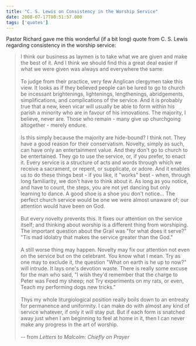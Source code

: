 ```yaml
---
title: "C. S. Lewis on Consistency in the Worship Service"
date: 2008-07-17T00:51:57.000
tags: ['quotes']
---
```


Pastor Richard gave me this wonderful (if a bit long) quote from C. S. Lewis regarding consistency in the worship service:

> I think our business as laymen is to take what we are given and make the best of it. And I think we should find this a great deal easier if what we were given was always and everywhere the same.  
> <br/>
> To judge from their practice, very few Anglican clergymen take this view. It looks as if they believed people can be lured to go to church be incessant brightenings, lightenings, lengthenings, abridgements, simplifications, and complications of the service. And it is probably true that a new, keen vicar will usually be able to form within his parish a minority who are in favour of his innovations. The majority, I believe, never are. Those who remain - many give up churchgoing altogether - merely endure.  
> <br/>
> Is this simply because the majority are hide-bound? I think not. They have a good reason for their conservatism. Novelty, simply as such, can have only an entertainment value. And they don't go to church to be entertained. They go to use the service, or, if you prefer, to enact it. Every service is a structure of acts and words through which we receive a sacrament, or repent, or supplicate, or adore. And it enables us to do these things best - if you like, it "works" best - when, through long familiarity, we don't have to think about it. As long as you notice, and have to count, the steps, you are not yet dancing but only learning to dance. A good shoe is a shoe you don't notice... The perfect church service would be one we were almost unaware of; our attention would have been on God.  
> <br/>
> But every novelty prevents this. It fixes our attention on the service itself; and thinking about worship is a different thing from worshiping. The important question about the Grail was "for what does it serve?" "Tis mad idolatry that makes the service greater than the God."  
> <br/>
> A still worse thing may happen. Novelty may fix our attention not even on the service but on the celebrant. You know what I mean. Try as one may to exclude it, the question "What on earth is he up to now?" will intrude. It lays one's devotion waste. There is really some excuse for the man who said, "I wish they'd remember that the charge to Peter was Feed my sheep; not Try experiments on my rats, or even, Teach my performing dogs new tricks."  
> <br/>
> Thys my whole liturgiological position really boils down to an entreaty for permanence and uniformity. I can make do with almost any kind of service whatever, if only it will stay put. But if each form is snatched away just when I am beginning to feel at home in it, then I can never make any progress in the art of worship.  
> <br/>
> \-- from _Letters to Malcolm: Chiefly on Prayer_
